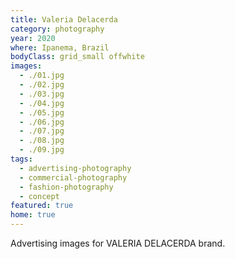 ```yaml
---
title: Valeria Delacerda
category: photography
year: 2020
where: Ipanema, Brazil
bodyClass: grid_small offwhite
images:
  - ./01.jpg
  - ./02.jpg
  - ./03.jpg
  - ./04.jpg
  - ./05.jpg
  - ./06.jpg
  - ./07.jpg
  - ./08.jpg
  - ./09.jpg
tags:
  - advertising-photography
  - commercial-photography
  - fashion-photography
  - concept
featured: true
home: true
---
```


Advertising images for VALERIA DELACERDA brand.
